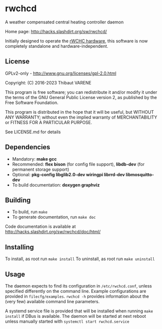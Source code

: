 # rwchcd

A weather compensated central heating controller daemon

Home page: http://hacks.slashdirt.org/sw/rwchcd/

Initially designed to operate the [rWCHC hardware](http://hacks.slashdirt.org/hw/rwchc/),
this software is now completely standalone and hardware-independent.

## License

GPLv2-only - http://www.gnu.org/licenses/gpl-2.0.html

Copyright: (C) 2016-2023 Thibaut VARENE

 This program is free software; you can redistribute it and/or
 modify it under the terms of the GNU General Public License
 version 2, as published by the Free Software Foundation.

 This program is distributed in the hope that it will be useful,
 but WITHOUT ANY WARRANTY; without even the implied warranty of
 MERCHANTABILITY or FITNESS FOR A PARTICULAR PURPOSE.

See LICENSE.md for details

## Dependencies

 - Mandatory: **make gcc**
 - Recommended: **flex bison** (for config file support), **libdb-dev** (for permanent storage support)
 - Optional: **pkg-config libglib2.0-dev wiringpi librrd-dev libmosquitto-dev**
 - To build documentation: **doxygen graphviz**

## Building

 - To build, run `make`
 - To generate documentation, run `make doc`

Code documentation is available at http://hacks.slashdirt.org/sw/rwchcd/doc/html/

## Installing

To install, as root run `make install`
To uninstall, as root run `make uninstall`

## Usage

The daemon expects to find its configuration in `/etc/rwchcd.conf`,
unless specified differently on the command line. Example configurations
are provided in `filecfg/examples`. `rwchcd -h` provides information about the
(very few) available command line parameters.

A systemd service file is provided that will be installed when running
`make install` if DBus is available. The daemon will be started at next reboot
unless manually started with `systemctl start rwchcd.service`
